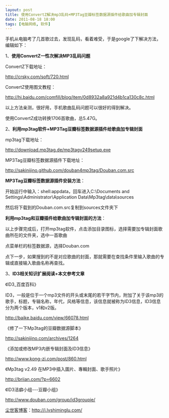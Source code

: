 ```yaml
---
layout: post
title: 使用ConvertZ解决mp3乱码+MP3Tag豆瓣标签数据源插件给歌曲加专辑封面
date: 2011-08-18 18:00
tags: [电脑网络, 软件]
---
```

手机从电脑考了几首歌过去，发现乱码，看着难受，于是google了下解决方法，编辑如下：

1、<strong>使用ConvertZ一性次解决MP3乱码问题</strong>

ConvertZ下载地址：

<a href="http://crsky.com/soft/720.html" target="_blank">http://crsky.com/soft/720.html</a>

ConvertZ使用图文教程：

<a href="http://hi.baidu.com/comfill/blog/item/0d8932a8a921d4b1ca130c8c.html" target="_blank">http://hi.baidu.com/comfill/blog/item/0d8932a8a921d4b1ca130c8c.html</a>

以上方法亲测，很好用，手机歌曲乱码问题可以很好的得到解决。

使用ConvertZ成功转换1706首歌曲，总5.47G。

2、<strong>利用mp3tag软件+MP3Tag豆瓣标签数据源插件给歌曲加专辑封面</strong>

mp3tag下载地址：

<a href="http://download.mp3tag.de/mp3tagv249setup.exe" target="_blank">http://download.mp3tag.de/mp3tagv249setup.exe</a>

MP3Tag豆瓣标签数据源插件下载地址：

<a href="http://sakinijino.github.com/douban4mp3tag/Douban.com.src" target="_blank">http://sakinijino.github.com/douban4mp3tag/Douban.com.src</a>

<strong>MP3Tag豆瓣标签数据源插件安装方法</strong>：

开始运行中输入：shell:appdata，回车进入C:\Documents and Settings\Administrator\Application Data\Mp3tag\data\sources

然后将下载到的Douban.com.src复制到sources文件夹下

<strong>利用mp3tag和豆瓣插件给歌曲加专辑封面的方法</strong>：

以上步骤完成后，打开mp3tag软件，点击添加目录图标，选择需要加专辑封面歌曲所在的文件夹，选中一首歌曲

点菜单栏的标签数据源，选择Douban.com

点下一步，如果搜到的不是对应歌曲的封面，那就需要在查找条件里输入歌曲的专辑或直接输入歌曲名称再查找。

3、<strong>ID3相关知识扩展阅读+本文参考文章</strong>

《ID3_百度百科》

ID3，一般是位于一个mp3文件的开头或末尾的若干字节内，附加了关于该mp3的歌手，标题，专辑名称，年代，风格等信息，该信息就被称为ID3信息，ID3信息分为两个版本，v1和v2版。

<a href="http://baike.baidu.com/view/66078.html" target="_blank">http://baike.baidu.com/view/66078.html</a>

《修了一下Mp3tag的豆瓣数据源脚本》

<a href="http://sakinijino.com/archives/1264" target="_blank">http://sakinijino.com/archives/1264</a>

《添加或修改MP3内嵌专辑封面及ID3信息》

<a href="http://www.kong-zi.com/post/860.html" target="_blank">http://www.kong-zi.com/post/860.html</a>

《Mp3tag v2.49 在MP3中插入圖片、專輯封面、歌手照片》

<a href="http://briian.com/?p=6602" target="_blank">http://briian.com/?p=6602</a>

《ID3洁癖小组---豆瓣小组》

<a href="http://www.douban.com/group/id3groupie/" target="_blank">http://www.douban.com/group/id3groupie/</a>

<a href="http://i.lvshiminglu.com/">尘世客博客</a>：<a href="http://i.lvshiminglu.com/">http://i.lvshiminglu.com/</a>

